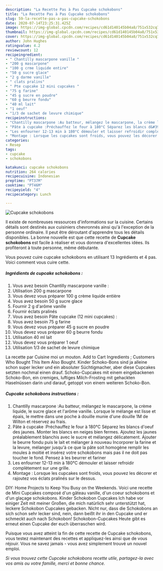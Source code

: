 ```yaml
---
description: "La Recette Pas à Pas Cupcake schokobons"
title: "La Recette Pas à Pas Cupcake schokobons"
slug: 59-la-recette-pas-a-pas-cupcake-schokobons
date: 2020-07-14T23:25:31.425Z
image: https://img-global.cpcdn.com/recipes/cd61d140145b04a8/751x532cq70/cupcake-schokobons-photo-principale-de-la-recette.jpg
thumbnail: https://img-global.cpcdn.com/recipes/cd61d140145b04a8/751x532cq70/cupcake-schokobons-photo-principale-de-la-recette.jpg
cover: https://img-global.cpcdn.com/recipes/cd61d140145b04a8/751x532cq70/cupcake-schokobons-photo-principale-de-la-recette.jpg
author: John Hughes
ratingvalue: 4.2
reviewcount: 12
recipeingredient:
- " Chantilly mascarpone vanille "
- "200 g mascarpone"
- "100 g crme liquide entire"
- "50 g sucre glace"
- "2 g darme vanille"
- " clats pralins"
- " Pte cupcake 12 mini cupcakes "
- "75 g farine"
- "45 g sucre en poudre"
- "60 g beurre fondu"
- "40 ml lait"
- "1 oeuf"
- "1/3 de sachet de levure chimique"
recipeinstructions:
- "Chantilly mascarpone :Au batteur, mélangez le mascarpone, la crème liquide, le sucre glace et l&#39;arôme vanille. Lorsque le mélange est lisse et épais, le mettre dans une poche à douille munie d&#39;une douille 1M de Wilton et réservez au frais."
- "Pâte à cupcake :Préchauffez le four à 180°C Séparez les blancs d&#39;oeuf des jaunes. Monter les blancs en neiges bien fermes. Ajoutez les jaunes préalablement blanchis avec le sucre et mélangez délicatement. Ajouter le beurre fondu puis le lait et mélanger à nouveau Incorporer la farine et la levure, mélanger jusqu&#39;à ce que la pâte soit homogène remplir les moules à moitié et insérez votre schokobons mais pas il ne doit pas toucher le fond. Pensez à les beurrer et fariner"
- "Les enfourner 12-13 min à 180°C démouler et laisser refroidir complètement sur une grille."
- "Montage : Lorsque les cupcakes sont froids, vous pouvez les décorer et rajoutez vos éclats pralinés sur le dessus."
categories:
- Resep
tags:
- cupcake
- schokobons

katakunci: cupcake schokobons 
nutrition: 264 calories
recipecuisine: Indonesian
preptime: "PT37M"
cooktime: "PT46M"
recipeyield: "4"
recipecategory: Lunch

---
```



![Cupcake schokobons](https://img-global.cpcdn.com/recipes/cd61d140145b04a8/751x532cq70/cupcake-schokobons-photo-principale-de-la-recette.jpg)

Il existe de nombreuses ressources d'informations sur la cuisine. Certains détails sont destinés aux cuisiniers chevronnés ainsi qu'à l'exception de la personne ordinaire. Il peut être déroutant d'apprendre tous les détails disponibles. La bonne nouvelle est que cette recette de <strong> Cupcake schokobons </strong> est facile à réaliser et vous donnera d'excellentes idées. Ils profiteront à toute personne, même débutante.

<!--inarticleads1-->

Vous pouvez cuire cupcake schokobons en utilisant 13 Ingrédients et 4 pas. Voici comment vous cuire cette.

##### Ingrédients de cupcake schokobons :

1. Vous avez besoin  Chantilly mascarpone vanille :
1. Utilisation 200 g mascarpone
1. Vous devez vous préparer 100 g crème liquide entière
1. Vous avez besoin 50 g sucre glace
1. Fournir 2 g d&#39;arôme vanille
1. Fournir  éclats pralinés
1. Vous avez besoin  Pâte cupcake (12 mini cupcakes) :
1. Vous avez besoin 75 g farine
1. Vous devez vous préparer 45 g sucre en poudre
1. Vous devez vous préparer 60 g beurre fondu
1. Utilisation 40 ml lait
1. Vous devez vous préparer 1 oeuf
1. Utilisation 1/3 de sachet de levure chimique


La recette par Cuisine moi un mouton. Add to Cart Ingredients ; Customers Who Bought This Item Also Bought. Kinder Schoko-Bons sind ja alleine schon super lecker und ein absoluter Süchtigmacher, aber diese Cupcakes setzten nochmal einen drauf. Schoko-Cupcakes mit einem eingebackenen Schoko-Bon, ein cremiges, luftiges Milch-Frosting mit gehackten Haselnüssen darin und darauf, getoppt von einem weiteren Schoko-Bon. 

<!--inarticleads2-->

##### Cupcake schokobons instructions :

1. Chantilly mascarpone :Au batteur, mélangez le mascarpone, la crème liquide, le sucre glace et l&#39;arôme vanille. Lorsque le mélange est lisse et épais, le mettre dans une poche à douille munie d&#39;une douille 1M de Wilton et réservez au frais.
1. Pâte à cupcake :Préchauffez le four à 180°C Séparez les blancs d&#39;oeuf des jaunes. Monter les blancs en neiges bien fermes. Ajoutez les jaunes préalablement blanchis avec le sucre et mélangez délicatement. Ajouter le beurre fondu puis le lait et mélanger à nouveau Incorporer la farine et la levure, mélanger jusqu&#39;à ce que la pâte soit homogène remplir les moules à moitié et insérez votre schokobons mais pas il ne doit pas toucher le fond. Pensez à les beurrer et fariner
1. Les enfourner 12-13 min à 180°C démouler et laisser refroidir complètement sur une grille.
1. Montage : Lorsque les cupcakes sont froids, vous pouvez les décorer et rajoutez vos éclats pralinés sur le dessus.


DIY: Home Projects to Keep You Busy on the Weekends. Voici une recette de Mini Cupcakes composé d&#39;un gâteau vanille, d&#39;un coeur schokobons et d&#39;un glaçage schokobons. Kinder Schokobon Cupcakes Ich habe vor einiger Zeit mit meiner Großen, die mich natürlich sehr unterstützt hat, leckere Schokobon Cupcakes gebacken. Nicht nur, dass die Schokobons an sich schon sehr lecker sind, nein, dann beißt ihr in den Cupcake und er schmeckt auch nach Schokobon! Schokobon-Cupcakes Heute gibt es erneut einen Cupcake der euch überraschen wird. 

<!--inarticleads1-->

<p>
Puisque vous avez atteint la fin de cette recette de Cupcake schokobons, vous testez maintenant des recettes et appliquez-les ainsi que de vous réjouir. Vous ne savez jamais - vous avez simplement trouvé un nouvel emploi.
</p>

<p>
<i>Si vous trouvez cette Cupcake schokobons recette utile, partagez-la avec vos amis ou votre famille, merci et bonne chance.</i>
</p>
